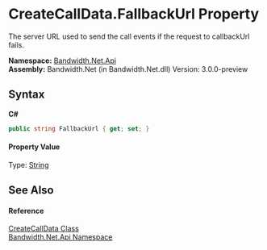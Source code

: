 ﻿# CreateCallData.FallbackUrl Property 
 

The server URL used to send the call events if the request to callbackUrl fails.

**Namespace:**&nbsp;<a href ="N_Bandwidth_Net_Api.md">Bandwidth.Net.Api</a><br />**Assembly:**&nbsp;Bandwidth.Net (in Bandwidth.Net.dll) Version: 3.0.0-preview

## Syntax

**C#**<br />
``` C#
public string FallbackUrl { get; set; }
```


#### Property Value
Type: <a href="http://msdn2.microsoft.com/en-us/library/s1wwdcbf" target="_blank">String</a>

## See Also


#### Reference
<a href ="T_Bandwidth_Net_Api_CreateCallData.md">CreateCallData Class</a><br /><a href ="N_Bandwidth_Net_Api.md">Bandwidth.Net.Api Namespace</a><br />